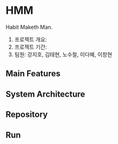 # HMM
Habit Maketh Man.

1. 프로젝트 개요:
2. 프로젝트 기간:
3. 팀원: 강지호, 김태현, 노수철, 이다혜, 이창현

## Main Features

## System Architecture

## Repository

## Run
